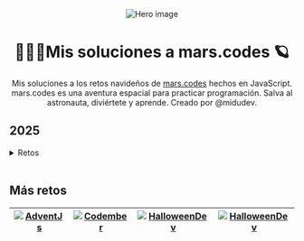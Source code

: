 <div align="center">

![Hero image](./assets/hero.avif)

# 🧑🏻‍🚀Mis soluciones a mars.codes 🪐

Mis soluciones a los retos navideños de [mars.codes](https://mars.codes) hechos en JavaScript. mars.codes es una aventura espacial para practicar programación. Salva al astronauta, diviértete y aprende. Creado por @midudev.

</div>

## 2025

<details>
	<summary>Retos</summary>

<br/>
	<table>
		<thead>
			<tr>
				<th>#</th>
				<th>Reto</th>
				<th>Solución</th>
			</tr>
		</thead>
		<tbody>
			<tr>
				<td align="center">01</td>
				<td><a href="./2025/01.md">Descifrador de mensajes antiguos</a></td>
				<td align="center"><a href="./2025/01.md">Ver</a></td>
			</tr>
		</tbody>
</table>

</details>

<br/>

## Más retos

<table align="center">
	<thead>
		<tr>
			<th>
				<a href="https://github.com/cosmoart/adventJS" target="_blank" rel="noopener noreferrer">
					<img src="https://res.cloudinary.com/cosmocloudinary/image/upload/v1739380655/github/plt00ds3upvjb5kmevj6.webp" title="AdventJs"/>
				</a>
			</th>
			<th>
				<a href="https://github.com/cosmoart/codember" target="_blank" rel="noopener noreferrer">
					<img src="https://res.cloudinary.com/cosmocloudinary/image/upload/v1739380586/github/sxslobvf5gzhzuygcquc.webp" title="Codember"/>
				</a>
			</th>
			<th>
				<a href="https://github.com/cosmoart/HalloweenDev" target="_blank" rel="noopener noreferrer">
					<img src="https://res.cloudinary.com/cosmocloudinary/image/upload/v1739380784/github/i2qkbdiy4lxv6dj8s20h.webp" title="HalloweenDev"/>
				</a>
			</th>
			<th>
				<a href="https://github.com/cosmoart/mars.codes" target="_blank" rel="noopener noreferrer">
					<img src="https://res.cloudinary.com/cosmocloudinary/image/upload/v1739380346/github/uaqmprg0cvtr7vpxyakp.webp" title="HalloweenDev"/>
				</a>
			</th>
		</tr>
	</thead>
</table>
